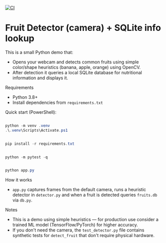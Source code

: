 [![CI](https://github.com/cuong062/cuong062/actions/workflows/ci.yml/badge.svg)](https://github.com/cuong062/cuong062/actions/workflows/ci.yml)

# Fruit Detector (camera) + SQLite info lookup

This is a small Python demo that:

- Opens your webcam and detects common fruits using simple color/shape heuristics (banana, apple, orange) using OpenCV.
- After detection it queries a local SQLite database for nutritional information and displays it.

Requirements
- Python 3.8+
- Install dependencies from `requirements.txt`

Quick start (PowerShell):

```powershell

python -m venv .venv
.\.venv\Scripts\Activate.ps1


pip install -r requirements.txt


python -m pytest -q


python app.py
```

How it works
- `app.py` captures frames from the default camera, runs a heuristic detector in `detector.py` and when a fruit is detected queries `fruits.db` via `db.py`.

Notes
- This is a demo using simple heuristics — for production use consider a trained ML model (TensorFlow/PyTorch) for higher accuracy.
- If you don't need the camera, the `test_detector.py` file contains synthetic tests for `detect_fruit` that don't require physical hardware.
